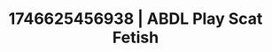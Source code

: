 ---
categories:
- Passionate kisses
- Nerdy seduction
- Erotic audiobooks
- AI-generated
- Sensory play
- Feather touch
- ASMR
- Cosplay
image: /assets/images/1746625456938.jpg
layout: post
seo:
  description: Featured content with high-quality Scat Fetish, ABDL Play. HD images
    available.
  keywords: Scat Fetish, ABDL Play
  og_image: /assets/images/1746625456938.jpg
  schema_type: VisualArtwork
tags:
- ABDL Play
- Scat Fetish
- '#1746625456938'
title: 1746625456938 | ABDL Play Scat Fetish
---